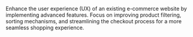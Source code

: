 Enhance the user experience (UX) of an existing
e-commerce website by implementing advanced features.
Focus on improving product filtering, sorting mechanisms,
and streamlining the checkout process for a more seamless
shopping experience.
